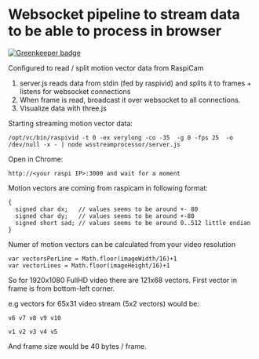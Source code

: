 # Websocket pipeline to stream data to be able to process in browser

[![Greenkeeper badge](https://badges.greenkeeper.io/elhigu/wsstreamprocessor.svg)](https://greenkeeper.io/)

Configured to read / split motion vector data from RaspiCam

1. server.js reads data from stdin (fed by raspivid) and splits it to frames + listens for websocket connections
2. When frame is read, broadcast it over websocket to all connections.
3. Visualize data with three.js

Starting streaming motion vector data:

    /opt/vc/bin/raspivid -t 0 -ex verylong -co -35  -g 0 -fps 25  -o /dev/null -x - | node wsstreamprocessor/server.js

Open in Chrome:

    http://<your raspi IP>:3000 and wait for a moment

Motion vectors are coming from raspicam in following format:

    {
      signed char dx;   // values seems to be around +- 80
      signed char dy;   // values seems to be around +-80
      signed short sad; // values seems to be around 0..512 little endian
    }

Numer of motion vectors can be calculated from your video resolution

    var vectorsPerLine = Math.floor(imageWidth/16)+1
    var vectorLines = Math.floor(imageHeight/16)+1

So for 1920x1080 FullHD video there are 121x68 vectors. First vector in frame is from bottom-left corner.

e.g vectors for 65x31 video stream (5x2 vectors) would be:


	v6 v7 v8 v9 v10

	v1 v2 v3 v4 v5

And frame size would be 40 bytes / frame.
